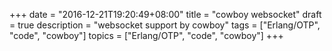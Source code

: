 +++
date = "2016-12-21T19:20:49+08:00"
title = "cowboy websocket"
draft = true
description = "websocket support by cowboy"
tags = ["Erlang/OTP", "code", "cowboy"]
topics = ["Erlang/OTP", "code", "cowboy"]
+++

